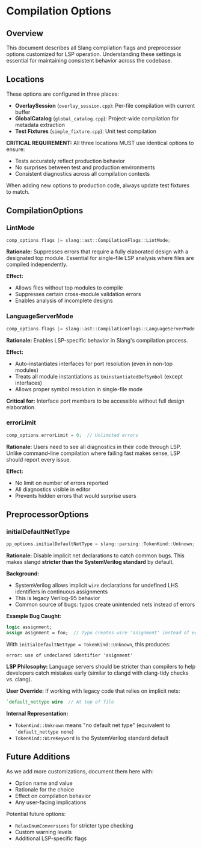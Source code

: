 # Compilation Options

## Overview

This document describes all Slang compilation flags and preprocessor options customized for LSP operation. Understanding these settings is essential for maintaining consistent behavior across the codebase.

## Locations

These options are configured in three places:
- **OverlaySession** (`overlay_session.cpp`): Per-file compilation with current buffer
- **GlobalCatalog** (`global_catalog.cpp`): Project-wide compilation for metadata extraction
- **Test Fixtures** (`simple_fixture.cpp`): Unit test compilation

**CRITICAL REQUIREMENT:** All three locations MUST use identical options to ensure:
- Tests accurately reflect production behavior
- No surprises between test and production environments
- Consistent diagnostics across all compilation contexts

When adding new options to production code, always update test fixtures to match.

## CompilationOptions

### LintMode

```cpp
comp_options.flags |= slang::ast::CompilationFlags::LintMode;
```

**Rationale:** Suppresses errors that require a fully elaborated design with a designated top module. Essential for single-file LSP analysis where files are compiled independently.

**Effect:**
- Allows files without top modules to compile
- Suppresses certain cross-module validation errors
- Enables analysis of incomplete designs

### LanguageServerMode

```cpp
comp_options.flags |= slang::ast::CompilationFlags::LanguageServerMode;
```

**Rationale:** Enables LSP-specific behavior in Slang's compilation process.

**Effect:**
- Auto-instantiates interfaces for port resolution (even in non-top modules)
- Treats all module instantiations as `UninstantiatedDefSymbol` (except interfaces)
- Allows proper symbol resolution in single-file mode

**Critical for:** Interface port members to be accessible without full design elaboration.

### errorLimit

```cpp
comp_options.errorLimit = 0;  // Unlimited errors
```

**Rationale:** Users need to see all diagnostics in their code through LSP. Unlike command-line compilation where failing fast makes sense, LSP should report every issue.

**Effect:**
- No limit on number of errors reported
- All diagnostics visible in editor
- Prevents hidden errors that would surprise users

## PreprocessorOptions

### initialDefaultNetType

```cpp
pp_options.initialDefaultNetType = slang::parsing::TokenKind::Unknown;
```

**Rationale:** Disable implicit net declarations to catch common bugs. This makes slangd **stricter than the SystemVerilog standard** by default.

**Background:**
- SystemVerilog allows implicit `wire` declarations for undefined LHS identifiers in continuous assignments
- This is legacy Verilog-95 behavior
- Common source of bugs: typos create unintended nets instead of errors

**Example Bug Caught:**
```systemverilog
logic assignment;
assign asignment = foo;  // Typo creates wire 'asignment' instead of error
```

With `initialDefaultNetType = TokenKind::Unknown`, this produces:
```
error: use of undeclared identifier 'asignment'
```

**LSP Philosophy:** Language servers should be stricter than compilers to help developers catch mistakes early (similar to clangd with clang-tidy checks vs. clang).

**User Override:** If working with legacy code that relies on implicit nets:
```systemverilog
`default_nettype wire  // At top of file
```

**Internal Representation:**
- `TokenKind::Unknown` means "no default net type" (equivalent to `` `default_nettype none``)
- `TokenKind::WireKeyword` is the SystemVerilog standard default

## Future Additions

As we add more customizations, document them here with:
- Option name and value
- Rationale for the choice
- Effect on compilation behavior
- Any user-facing implications

Potential future options:
- `RelaxEnumConversions` for stricter type checking
- Custom warning levels
- Additional LSP-specific flags
